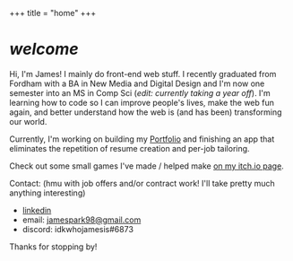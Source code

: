 +++
title = "home"
+++
# *welcome*
Hi, I'm James! I mainly do front-end web stuff. I recently graduated from Fordham with a BA in New Media and Digital Design and I'm now one semester into an MS in Comp Sci (*edit: currently taking a year off*). I'm learning how to code so I can improve people's lives, make the web fun again, and better understand how the web is (and has been) transforming our world. 

Currently, I'm working on building my [Portfolio](/portfolio/) and finishing an app that eliminates the repetition of resume creation and per-job tailoring.

Check out some small games I've made / helped make [on my itch.io page](https://idkwhojamesis.itch.io/).

Contact: (hmu with job offers and/or contract work! I'll take pretty much anything interesting)
- [linkedin](https://www.linkedin.com/in/idkwhojamesis/)  
- email: jamespark98@gmail.com
- discord: idkwhojamesis#6873

Thanks for stopping by!